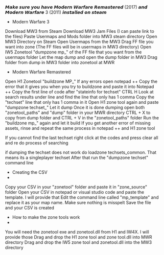𝙈𝙖𝙠𝙚 𝙨𝙪𝙧𝙚 𝙮𝙤𝙪 𝙝𝙖𝙫𝙚 𝙈𝙤𝙙𝙚𝙧𝙣 𝙒𝙖𝙧𝙛𝙖𝙧𝙚 𝙍𝙚𝙢𝙖𝙨𝙩𝙚𝙧𝙚𝙙 (2017) 𝙖𝙣𝙙 𝙈𝙤𝙙𝙚𝙧𝙣 𝙒𝙖𝙧𝙛𝙖𝙧𝙚 3 (2011) 𝙞𝙣𝙨𝙩𝙖𝙡𝙡𝙚𝙙 𝙤𝙣 𝙨𝙩𝙚𝙖𝙢

- Modern Warfare 3

Download MW3 from Steam
Download MW3 Jam Files (I can paste link to the files)
Paste Usermaps and Mods folder into MW3 steam directory
Open MW3 Directory on Steam
Open Usermaps from the MW3
Drag FF file you want into zone (The FF files will be in usermaps in MW3 directory)
Open IW5 Zonetool
"dumpzone mp_" of the FF file that you want from the usermaps folder
Let the map dump and open the dump folder in MW3
Drag folder from dump in MW3 folder into zonetool at MWR

- Modern Warfare Remastered

Open H1 Zonetool
"buildzone MP_"
If any errors open notepad ++
Copy the error that it gives you when you try to buildzone and paste it into Notepad ++
Copy the first line of code after "stateinfo for techset"
CTRL H
Look at search results under line and find the line that only has 1 comma 
Copy the "techset" line that only has 1 comma in it
Open H1 zone tool again and paste "dumpzone techset_"
Let it dump
Once it is done dumping open both "zonetool_paths" and "dump" folder in your MWR directory 
CTRL + X to copy from dump folder and CTRL + V in the "zonetool_paths" folder 
Run the "buildzone mp_" again and let it build
If you get another error of missing assets, rinse and repeat the same process in notepad ++ and H1 zone tool

If you cannot find the last techset right click at the codes and press clear all and re do process of searching

if dumping the techset does not work do loadzone techsets_common. That means its a singleplayer techset 
After that run the "dumpzone techset" command line 

- Creating the CSV
- 
Copy your CSV in your "zonetool" folder and paste it in "zone_source" folder
Open your CSV in notepad or visual studio code and paste the template. I will provide that
Edit the command line called "mp_template" and replace it as your map name. Make sure nothing is misspelt 
Save the file and your CSV is created 

- How to make the zone tools work
- 
You will need the zonetool exe and zonetool.dll from H1 and IW4X. I will provide those
Drag and drop the H1 zone tool and zone tool.dll into MWR directory 
Drag and drop the IW5 zone tool and zonetool.dll into the MW3 directory

